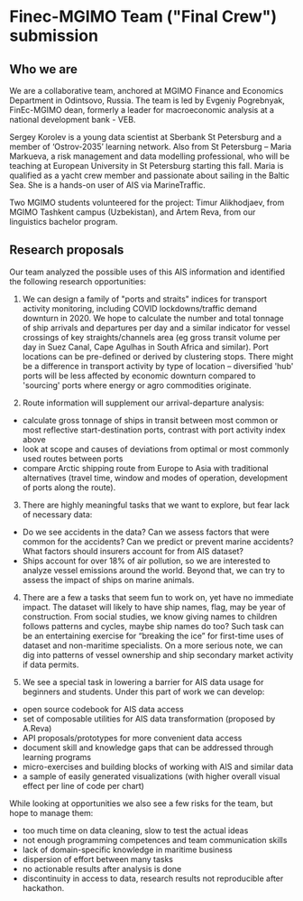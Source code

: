 Finec-MGIMO Team ("Final Crew") submission 
==========================================

Who we are
----------

We are a collaborative team, anchored at MGIMO Finance and Economics Department in Odintsovo, Russia. The team is led by Evgeniy Pogrebnyak, FinEc-MGIMO dean, formerly a leader for macroeconomic analysis at a national development bank - VEB. 

Sergey Korolev is a young data scientist at Sberbank St Petersburg and a member of ‘Ostrov-2035’ learning network. Also from St Petersburg – Maria Markueva, a risk management and data modelling professional, who will be teaching at European University in St Petersburg starting this fall. Maria is qualified as a yacht crew member and passionate about sailing in the Baltic Sea. She is a hands-on user of AIS via MarineTraffic.

Two MGIMO students volunteered for the project: Timur Alikhodjaev, from MGIMO Tashkent campus (Uzbekistan), and Artem Reva, from our linguistics bachelor program.

Research proposals
------------------

Our team analyzed the possible uses of this AIS information and identified the following research opportunities:

1. We can design a family of "ports and straits" indices for transport activity monitoring, including COVID lockdowns/traffic demand downturn in 2020.
We hope to calculate the number and total tonnage of ship arrivals and departures per day and a similar indicator for vessel crossings of key straights/channels area (eg gross transit volume per day in Suez Canal, Cape Agulhas in South Africa and similar). Port locations can be pre-defined or derived by clustering stops.
There might be a difference in transport activity by type of location – diversified 'hub' ports will be less affected by economic downturn compared to 'sourcing' ports where energy or agro commodities originate.

2. Route information will supplement our arrival-departure analysis:
- calculate gross tonnage of ships in transit between most common or most reflective start-destination ports, contrast with port activity index above
- look at scope and causes of deviations from optimal or most commonly used routes between ports
- compare Arctic shipping route from Europe to Asia with traditional alternatives (travel time, window and modes of operation, development of ports along the route).

3. There are highly meaningful tasks that we want to explore, but fear lack of necessary data:
- Do we see accidents in the data? Can we assess factors that were common for the accidents? Can we predict or prevent marine accidents? What factors should insurers account for from AIS dataset?
- Ships account for over 18% of air pollution, so we are interested to analyze vessel emissions around the world. Beyond that, we can try to assess the impact of ships on marine animals.

4. There are a few a tasks that seem fun to work on, yet have no immediate impact. The dataset will likely to have ship names, flag, may be year of construction. From social studies, we know giving names to children follows patterns and cycles, maybe ship names do too? Such task can be an entertaining exercise for “breaking the ice” for first-time uses of dataset and non-maritime specialists. On a more serious note, we can dig into patterns of vessel ownership and ship secondary market activity if data permits.

5. We see a special task in lowering a barrier for AIS data usage for beginners and students. Under this part of work we can develop:

- open source codebook for AIS data access
- set of composable utilities for AIS data transformation (proposed by A.Reva)
- API proposals/prototypes for more convenient data access
- document skill and knowledge gaps that can be addressed through learning programs
- micro-exercises and building blocks of working with AIS and similar data
- a sample of easily generated visualizations (with higher overall visual effect per line of code per chart)

While looking at opportunities we also see a few risks for the team, but hope to manage them:

- too much time on data cleaning, slow to test the actual ideas
- not enough programming competences and team communication skills
- lack of domain-specific knowledge in maritime business 
- dispersion of effort between many tasks
- no actionable results after analysis is done
- discontinuity in access to data, research results not reproducible after hackathon.
